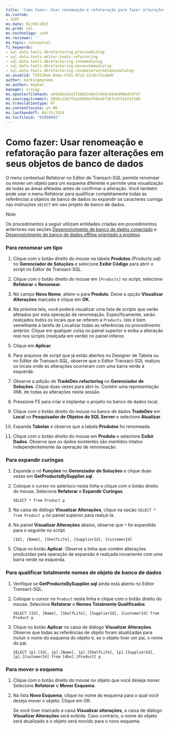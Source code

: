 ```yaml
---
title: 'Como fazer: Usar renomeação e refatoração para fazer alterações em seus objetos de banco de dados | Microsoft Docs'
ms.custom:
- SSDT
ms.date: 02/09/2017
ms.prod: sql
ms.technology: ssdt
ms.reviewer: ''
ms.topic: conceptual
f1_keywords:
- sql.data.tools.dbrefactoring.previewdialog
- sql.data.tools.editor.howto.refactoring
- sql.data.tools.dbrefactoring.renamedialog
- sql.data.tools.dbrefactoring.moveschemadialog
- sql.data.tools.dbrefactoring.renameserverdatabasedialog
ms.assetid: f35520e6-8e6e-47b1-87a3-22c0cf2cabdb
author: markingmyname
ms.author: maghan
manager: craigg
ms.openlocfilehash: a9da86a5e15f1b683a0e7c040cd4e6d906d54f47
ms.sourcegitcommit: 3026c22b7fba19059a769ea5f367c4f51efaf286
ms.translationtype: HT
ms.contentlocale: pt-BR
ms.lasthandoff: 06/15/2019
ms.locfileid: "65090092"
---
```

# <a name="how-to-use-rename-and-refactoring-to-make-changes-to-your-database-objects"></a>Como fazer: Usar renomeação e refatoração para fazer alterações em seus objetos de banco de dados
O menu contextual Refatorar no Editor de Transact\-SQL permite renomear ou mover um objeto para um esquema diferente e permite uma visualização de todas as áreas afetadas antes de confirmar a alteração. Você também pode usar o menu Refatorar para qualificar completamente todas as referências a objetos de banco de dados ou expandir os caracteres curinga nas instruções `SELECT` em seu projeto de banco de dados.  
  
> [!NOTE]  
> Os procedimentos a seguir utilizam entidades criadas em procedimentos anteriores nas seções [Desenvolvimento de banco de dados conectado](../ssdt/connected-database-development.md) e [Desenvolvimento de banco de dados offline orientado a projetos](../ssdt/project-oriented-offline-database-development.md).  
  
### <a name="to-rename-a-type"></a>Para renomear um tipo  
  
1.  Clique com o botão direito do mouse na tabela **Produtos** (Products.sql) no **Gerenciador de Soluções** e selecione **Exibir Código** para abrir o script no Editor de Transact\-SQL.  
  
2.  Clique com o botão direito do mouse em `[Products]` no script, selecione **Refatorar** e **Renomear**.  
  
3.  No campo **Novo Nome**, altere-o para **Produto**. Deixe a opção **Visualizar Alterações** marcada e clique em **OK**.  
  
4.  Na próxima tela, você poderá visualizar uma lista de scripts que serão afetados por esta operação de renomeação. Especificamente, serão realçados todos os locais que se referem a `Products`. Isto é bem semelhante à tarefa de Localizar todas as referências no procedimento anterior. Clique em qualquer coisa no painel superior e exiba a alteração real nos scripts (realçada em verde) no painel inferior.  
  
5.  Clique em **Aplicar**.  
  
6.  Para arquivos de script que já estão abertos no Designer de Tabela ou no Editor de Transact\-SQL, observe que o Editor Transact\-SQL realçou os locais onde as alterações ocorreram com uma barra verde à esquerda.  
  
7.  Observe a adição de **TradeDev.refactorlog** no **Gerenciador de Soluções**. Clique duas vezes para abri-lo. Contém uma representação XML de todas as alterações nesta sessão.  
  
8.  Pressione F5 para criar e implantar o projeto no banco de dados local.  
  
9. Clique com o botão direito do mouse no banco de dados **TradeDev** em **Local** no **Pesquisador de Objetos do SQL Server** e selecione **Atualizar**.  
  
10. Expanda **Tabelas** e observe que a tabela **Produtos** foi renomeada.  
  
11. Clique com o botão direito do mouse em **Produto** e selecione **Exibir Dados**. Observe que os dados existentes são mantidos intatos independentemente da operação de renomeação.  
  
### <a name="to-expand-wildcards"></a>Para expandir curingas  
  
1.  Expanda o nó **Funções** no **Gerenciador de Soluções** e clique duas vezes em **GetProductsBySupplier.sql**.  
  
2.  Coloque o cursor no asterisco nesta linha e clique com o botão direito do mouse. Selecione **Refatorar** e **Expandir Curingas**.  
  
    ```  
    SELECT * from Product p  
    ```  
  
3.  Na caixa de diálogo **Visualizar Alterações**, clique na opção `SELECT * from Product p` no painel superior para realçá-la.  
  
4.  No painel **Visualizar Alterações** abaixo, observe que `*` foi expandido para o seguinte no script.  
  
    ```  
    [Id], [Name], [ShelfLife], [SupplierId], [CustomerId]  
    ```  
  
5.  Clique no botão **Aplicar**.  Observe a linha que contém alterações produzidas pela operação de expansão é realçada novamente com uma barra verde na esquerda.  
  
### <a name="to-fully-qualify-database-object-names"></a>Para qualificar totalmente nomes de objeto de banco de dados  
  
1.  Verifique se **GetProductsBySupplier.sql** ainda está aberto no Editor Transact\-SQL.  
  
2.  Coloque o cursor no `Product` nesta linha e clique com o botão direito do mouse. Selecione **Refatorar** e **Nomes Totalmente Qualificados**.  
  
    ```  
    SELECT [Id], [Name], [ShelfLife], [SupplierId], [CustomerId] from Product p  
    ```  
  
3.  Clique no botão **Aplicar** na caixa de diálogo **Visualizar Alterações**.  Observe que todas as referências de objeto foram atualizadas para incluir o nome do esquema do objeto e, se o objeto tiver um pai, o nome do pai.  
  
    ```  
    SELECT [p].[Id], [p].[Name], [p].[ShelfLife], [p].[SupplierId], [p].[CustomerId] from [dbo].[Product] p  
    ```  
  
### <a name="to-move-schema"></a>Para mover o esquema  
  
1.  Clique com o botão direito do mouse no objeto que você deseja mover. Selecione **Refatorar** e **Mover Esquema**.  
  
2.  Na lista **Novo Esquema**, clique no nome do esquema para o qual você deseja mover o objeto. Clique em OK.  
  
    Se você tiver marcado a caixa **Visualizar alterações**, a caixa de diálogo **Visualizar Alterações** será exibida. Caso contrário, o nome do objeto será atualizado e o objeto será movido para o novo esquema.  
  
